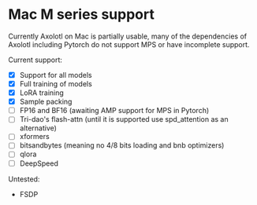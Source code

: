 # Mac M series support

Currently Axolotl on Mac is partially usable, many of the dependencies of Axolotl including Pytorch do not support MPS or have incomplete support.

Current support:
- [x] Support for all models
- [x] Full training of models
- [x] LoRA training
- [x] Sample packing
- [ ] FP16 and BF16 (awaiting AMP support for MPS in Pytorch)
- [ ] Tri-dao's flash-attn (until it is supported use spd_attention as an alternative)
- [ ] xformers
- [ ] bitsandbytes (meaning no 4/8 bits loading and bnb optimizers)
- [ ] qlora
- [ ] DeepSpeed

Untested:
- FSDP
